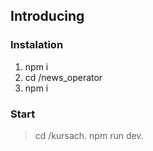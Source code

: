 ## Introducing
### Instalation
1. npm i
2. cd /news_operator
3. npm i 
### Start
>cd /kursach.
>npm run dev.
    
